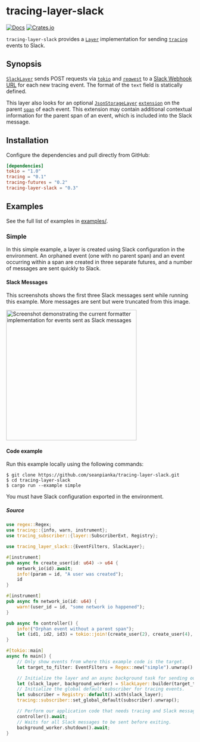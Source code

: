 # tracing-layer-slack
[![Docs](https://docs.rs/tracing-layer-slack/badge.svg)](https://docs.rs/tracing-layer-slack)
[![Crates.io](https://img.shields.io/crates/v/tracing-layer-slack.svg?maxAge=2592000)](https://crates.io/crates/tracing-layer-slack)

`tracing-layer-slack` provides a [`Layer`] implementation for sending [`tracing`] events to Slack. 

## Synopsis

[`SlackLayer`] sends POST requests via [`tokio`] and [`reqwest`] to a [Slack Webhook URL](https://api.slack.com/messaging/webhooks) for each new tracing event. The format of the `text` field is statically defined.

This layer also looks for an optional [`JsonStorageLayer`] [`extension`](https://docs.rs/tracing-subscriber/0.2.5/tracing_subscriber/registry/struct.ExtensionsMut.html) on the parent [`span`] of each event. This extension may contain additional contextual information for the parent span of an event, which is included into the Slack message. 

## Installation

Configure the dependencies and pull directly from GitHub:

```toml
[dependencies]
tokio = "1.0"
tracing = "0.1"
tracing-futures = "0.2"
tracing-layer-slack = "0.3"
```

## Examples 

See the full list of examples in [examples/](./examples).

### Simple

In this simple example, a layer is created using Slack configuration in the environment. An orphaned event (one with no parent span) and an event occurring within a span are created in three separate futures, and a number of messages are sent quickly to Slack.

#### Slack Messages

This screenshots shows the first three Slack messages sent while running this example. More messages are sent but were truncated from this image.

<img src="https://i.imgur.com/vefquEK.png" width="350" title="hover text" alt="Screenshot demonstrating the current formatter implementation for events sent as Slack messages">

#### Code example

Run this example locally using the following commands:
```shell
$ git clone https://github.com/seanpianka/tracing-layer-slack.git
$ cd tracing-layer-slack
$ cargo run --example simple
```

You must have Slack configuration exported in the environment.

##### Source
```rust
use regex::Regex;
use tracing::{info, warn, instrument};
use tracing_subscriber::{layer::SubscriberExt, Registry};

use tracing_layer_slack::{EventFilters, SlackLayer};

#[instrument]
pub async fn create_user(id: u64) -> u64 {
    network_io(id).await;
    info!(param = id, "A user was created");
    id
}

#[instrument]
pub async fn network_io(id: u64) {
    warn!(user_id = id, "some network io happened");
}

pub async fn controller() {
    info!("Orphan event without a parent span");
    let (id1, id2, id3) = tokio::join!(create_user(2), create_user(4), create_user(6));
}

#[tokio::main]
async fn main() {
    // Only show events from where this example code is the target.
    let target_to_filter: EventFilters = Regex::new("simple").unwrap().into();

    // Initialize the layer and an async background task for sending our Slack messages.
    let (slack_layer, background_worker) = SlackLayer::builder(target_to_filter).build();
    // Initialize the global default subscriber for tracing events.
    let subscriber = Registry::default().with(slack_layer);
    tracing::subscriber::set_global_default(subscriber).unwrap();

    // Perform our application code that needs tracing and Slack messages.
    controller().await;
    // Waits for all Slack messages to be sent before exiting.
    background_worker.shutdown().await;
}
```

[`Layer`]: https://docs.rs/tracing-subscriber/0.3.0/tracing_subscriber/layer/trait.Layer.html
[`SlackLayer`]: https://docs.rs/tracing-layer-slack/0.2.2/tracing_layer_slack/struct.SlackLayer.html
[`Span`]: https://docs.rs/tracing/0.1.13/tracing/struct.Span.html
[`Subscriber`]: https://docs.rs/tracing-core/0.1.10/tracing_core/subscriber/trait.Subscriber.html
[`tracing`]: https://docs.rs/tracing
[`tracing`]: https://docs.rs/tracing-subscriber
[`reqwest`]: https://docs.rs/reqwest/0.11.4/reqwest/
[`tokio`]: https://docs.rs/tokio/1.8.1/tokio/
[`JsonStorageLayer`]: https://docs.rs/tracing-bunyan-formatter/0.3.0/tracing_bunyan_formatter/struct.JsonStorageLayer.html
